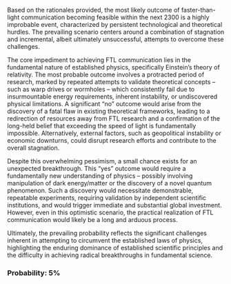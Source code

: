 Based on the rationales provided, the most likely outcome of faster-than-light communication becoming feasible within the next 2300 is a highly improbable event, characterized by persistent technological and theoretical hurdles. The prevailing scenario centers around a combination of stagnation and incremental, albeit ultimately unsuccessful, attempts to overcome these challenges. 

The core impediment to achieving FTL communication lies in the fundamental nature of established physics, specifically Einstein’s theory of relativity.  The most probable outcome involves a protracted period of research, marked by repeated attempts to validate theoretical concepts – such as warp drives or wormholes – which consistently fail due to insurmountable energy requirements, inherent instability, or undiscovered physical limitations.  A significant “no” outcome would arise from the discovery of a fatal flaw in existing theoretical frameworks, leading to a redirection of resources away from FTL research and a confirmation of the long-held belief that exceeding the speed of light is fundamentally impossible.  Alternatively, external factors, such as geopolitical instability or economic downturns, could disrupt research efforts and contribute to the overall stagnation.

Despite this overwhelming pessimism, a small chance exists for an unexpected breakthrough. This “yes” outcome would require a fundamentally new understanding of physics – possibly involving manipulation of dark energy/matter or the discovery of a novel quantum phenomenon. Such a discovery would necessitate demonstrable, repeatable experiments, requiring validation by independent scientific institutions, and would trigger immediate and substantial global investment. However, even in this optimistic scenario, the practical realization of FTL communication would likely be a long and arduous process. 

Ultimately, the prevailing probability reflects the significant challenges inherent in attempting to circumvent the established laws of physics, highlighting the enduring dominance of established scientific principles and the difficulty in achieving radical breakthroughs in fundamental science.

### Probability: 5%